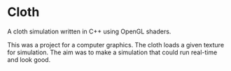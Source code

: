 # Cloth

A cloth simulation written in C++ using OpenGL shaders.

This was a project for a computer graphics. The cloth loads a given texture for simulation. The aim was to make a simulation that could run real-time and look good. 
